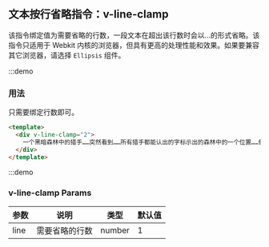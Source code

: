 ## 文本按行省略指令：v-line-clamp

该指令绑定值为需要省略的行数，一段文本在超出该行数时会以…的形式省略。该指令只适用于 Webkit 内核的浏览器，但具有更高的处理性能和效果。如果要兼容其它浏览器，请选择 `Ellipsis` 组件。

:::demo

### 用法

只需要绑定行数即可。

```html
<template>
  <div v-line-clamp="2">
    一个黑暗森林中的猎手……突然看到……所有猎手都能认出的字标示出的森林中的一个位置……假设林中有一百万个猎手（在银河系数千亿颗恒星中存在的文明数量可能千百倍于此），可能有九十万个对这个标示不予理会；在剩下的十万个猎手中，可能有九万个对那个位置进行探测，证实其没有生物后也不予理会；那么在最后剩下的一万个猎手中，肯定有人会做出这样的选择：向那个位置开一枪试试，因为对技术发展到某种程度的文明来说，攻击可能比探测省力，也比探测安全，如果那个位置真的什么都没有，自己也没什么损失。
  </div>
</template>
```

:::demo

### v-line-clamp Params

| 参数 | 说明           | 类型   | 默认值 |
| ---- | -------------- | ------ | ------ |
| line | 需要省略的行数 | number | 1      |

